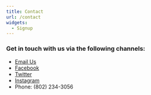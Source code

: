 ```yaml
---
title: Contact
url: /contact
widgets:
  - Signup
---
```


### Get in touch with us via the following channels:

- [Email Us](mailto:uppervalleydsa@gmail.com)
- [Facebook](https://facebook.com/upper-valley-dsa)
- [Twitter](https://twitter.com/UV_DSA)
- [Instagram](https://www.instagram.com/uvdsa/)
- Phone: (802) 234-3056
